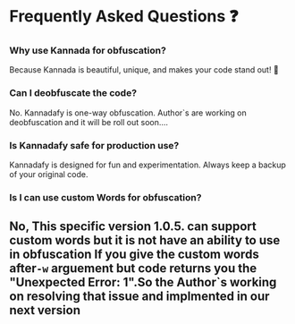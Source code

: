 # Frequently Asked Questions ❓

### Why use Kannada for obfuscation?
Because Kannada is beautiful, unique, and makes your code stand out! 🎨

### Can I deobfuscate the code?
No. Kannadafy is one-way obfuscation. Author`s are working on deobfuscation and it will be roll out soon....

### Is Kannadafy safe for production use?
Kannadafy is designed for fun and experimentation. Always keep a backup of your original code.

### Is I can use custom Words for obfuscation?
No, This specific version 1.0.5. can support custom words but it is not have an ability to use in obfuscation
If you give the custom words after`-w` arguement but code returns you the "Unexpected Error: 1".So the Author`s working on resolving that issue and implmented in our next version
---
